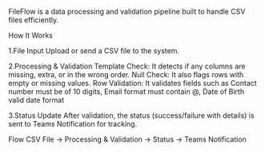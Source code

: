 FileFlow is a data processing and validation pipeline built to handle CSV files efficiently. 

How It Works

1.File Input
Upload or send a CSV file to the system.

2.Processing & Validation
Template Check: It detects if any columns are missing, extra, or in the wrong order.
Null Check: It also flags rows with empty or missing values.
Row Validation: It validates fields such as
  Contact number must be of 10 digits,
  Email format must contain @,
  Date of Birth valid date format

3.Status Update
After validation, the status (success/failure with details) is sent to Teams Notification for tracking.

Flow
CSV File → Processing & Validation → Status → Teams Notification
